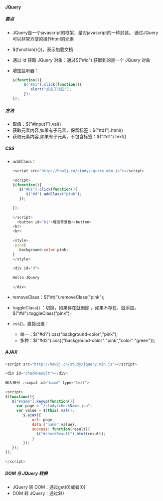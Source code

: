 #### JQuery

##### 要点

-   JQuery是一个javascript的框架，是对javascript的一种封装。 通过JQuery可以非常方便的操作html的元素   

-  $(function(){})，表示加载文档

- 通过 id 获取 JQuery 对象：通过$("#id") 获取到的是一个 JQuery 对象

- 增加监听器：

  ```js
  $(function(){
       $("#b1").click(function(){
          alert("点击了按钮");
       });
  });
  ```

##### 方法

- 取值：$("#input1").val()
- 获取元素内容,如果有子元素，保留标签：$("#d1").html()
- 获取元素内容,如果有子元素，不包含标签：$("#d1").text()

##### CSS

- addClass：

  ```js
  <script src="http://how2j.cn/study/jquery.min.js"></script>
   
  <script>
  $(function(){
     $("#b1").click(function(){
        $("#d").addClass("pink");
     });
    
  });
    
  </script>
    <button id="b1">增加背景色</button>
  <br>
  <br>
   
  <style>
  .pink{
     background-color:pink;
  }
  </style>
    
  <div id="d">
    
  Hello JQuery
    
  </div>
  ```

- removeClass：$("#d").removeClass("pink");

- toggleClass() ：切换，如果存在就删除 ，如果不存在，就添加，$("#d").toggleClass("pink");

- css()，直接设置：

  - 单一：$("#d1").css("background-color","pink");
  - 多种：$("#d2").css({"background-color":"pink","color":"green"});

##### AJAX

```js
<script src="http://how2j.cn/study/jquery.min.js"></script>
 
<div id="checkResult"></div>
  
输入账号 :<input id="name" type="text">
  
<script>
$(function(){
   $("#name").keyup(function(){
     var page = "/study/checkName.jsp";
     var value = $(this).val();
        $.ajax({
            url: page,
            data:{"name":value},
            success: function(result){
              $("#checkResult").html(result);
            }
        });
   });
});
 
</script>
```

##### DOM 与 JQuery 转换

- JQuery 转 DOM：通过get(0)或者[0]
- DOM 转 JQuery：通过$()

